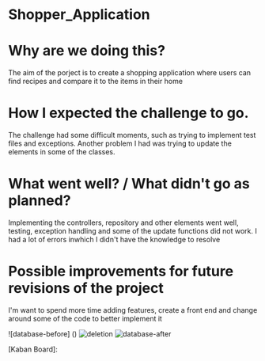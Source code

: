 # Shopper_Application

# Why are we doing this?

The aim of the porject is to create a shopping application where users can find recipes and compare it to the items in their home

# How I expected the challenge to go.

The challenge had some difficult moments, such as trying to implement test files and exceptions. Another problem I had was trying to update the elements in some of the classes.

# What went well? / What didn't go as planned?

Implementing the controllers, repository and other elements went well, testing, exception handling and some of the update functions did not work. I had a lot of errors inwhich I didn't have the knowledge to resolve

# Possible improvements for future revisions of the project

I'm want to spend more time adding features, create a front end and change around some of the code to better implement it

![database-before] ()
![deletion]()
![database-after]()


[Kaban Board]: 
